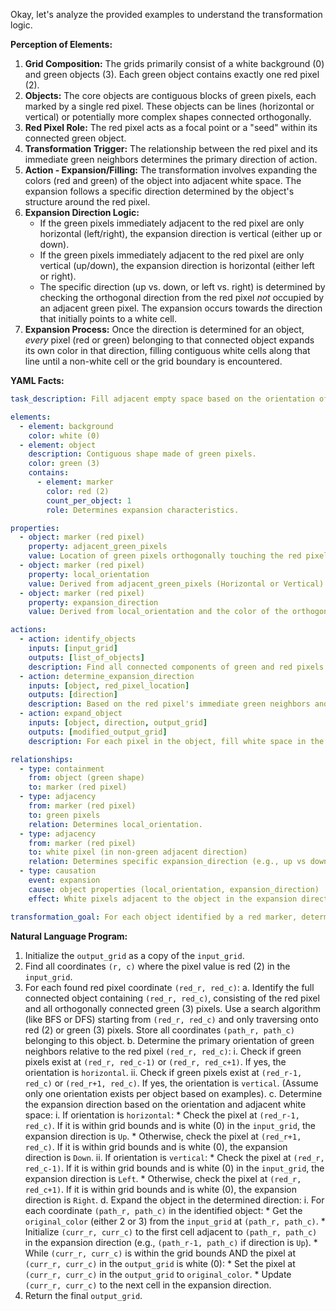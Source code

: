 Okay, let's analyze the provided examples to understand the transformation logic.

**Perception of Elements:**

1.  **Grid Composition:** The grids primarily consist of a white background (0) and green objects (3). Each green object contains exactly one red pixel (2).
2.  **Objects:** The core objects are contiguous blocks of green pixels, each marked by a single red pixel. These objects can be lines (horizontal or vertical) or potentially more complex shapes connected orthogonally.
3.  **Red Pixel Role:** The red pixel acts as a focal point or a "seed" within its connected green object.
4.  **Transformation Trigger:** The relationship between the red pixel and its immediate green neighbors determines the primary direction of action.
5.  **Action - Expansion/Filling:** The transformation involves expanding the colors (red and green) of the object into adjacent white space. The expansion follows a specific direction determined by the object's structure around the red pixel.
6.  **Expansion Direction Logic:**
    *   If the green pixels immediately adjacent to the red pixel are only horizontal (left/right), the expansion direction is vertical (either up or down).
    *   If the green pixels immediately adjacent to the red pixel are only vertical (up/down), the expansion direction is horizontal (either left or right).
    *   The specific direction (up vs. down, or left vs. right) is determined by checking the orthogonal direction from the red pixel *not* occupied by an adjacent green pixel. The expansion occurs towards the direction that initially points to a white cell.
7.  **Expansion Process:** Once the direction is determined for an object, *every* pixel (red or green) belonging to that connected object expands its own color in that direction, filling contiguous white cells along that line until a non-white cell or the grid boundary is encountered.

**YAML Facts:**


```yaml
task_description: Fill adjacent empty space based on the orientation of a colored shape relative to a unique marker pixel within it.

elements:
  - element: background
    color: white (0)
  - element: object
    description: Contiguous shape made of green pixels.
    color: green (3)
    contains:
      - element: marker
        color: red (2)
        count_per_object: 1
        role: Determines expansion characteristics.

properties:
  - object: marker (red pixel)
    property: adjacent_green_pixels
    value: Location of green pixels orthogonally touching the red pixel.
  - object: marker (red pixel)
    property: local_orientation
    value: Derived from adjacent_green_pixels (Horizontal or Vertical).
  - object: marker (red pixel)
    property: expansion_direction
    value: Derived from local_orientation and the color of the orthogonal neighbor not part of the adjacent_green_pixels (Up, Down, Left, or Right).

actions:
  - action: identify_objects
    inputs: [input_grid]
    outputs: [list_of_objects]
    description: Find all connected components of green and red pixels containing exactly one red pixel.
  - action: determine_expansion_direction
    inputs: [object, red_pixel_location]
    outputs: [direction]
    description: Based on the red pixel's immediate green neighbors and the color of the neighbor in the orthogonal direction. If horizontal green neighbors, check up/down for white; if vertical green neighbors, check left/right for white.
  - action: expand_object
    inputs: [object, direction, output_grid]
    outputs: [modified_output_grid]
    description: For each pixel in the object, fill white space in the specified direction with the pixel's color.

relationships:
  - type: containment
    from: object (green shape)
    to: marker (red pixel)
  - type: adjacency
    from: marker (red pixel)
    to: green pixels
    relation: Determines local_orientation.
  - type: adjacency
    from: marker (red pixel)
    to: white pixel (in non-green adjacent direction)
    relation: Determines specific expansion_direction (e.g., up vs down).
  - type: causation
    event: expansion
    cause: object properties (local_orientation, expansion_direction)
    effect: White pixels adjacent to the object in the expansion direction are recolored.

transformation_goal: For each object identified by a red marker, determine its expansion direction and fill the adjacent white space accordingly in the output grid.
```


**Natural Language Program:**

1.  Initialize the `output_grid` as a copy of the `input_grid`.
2.  Find all coordinates `(r, c)` where the pixel value is red (2) in the `input_grid`.
3.  For each found red pixel coordinate `(red_r, red_c)`:
    a.  Identify the full connected object containing `(red_r, red_c)`, consisting of the red pixel and all orthogonally connected green (3) pixels. Use a search algorithm (like BFS or DFS) starting from `(red_r, red_c)` and only traversing onto red (2) or green (3) pixels. Store all coordinates `(path_r, path_c)` belonging to this object.
    b.  Determine the primary orientation of green neighbors relative to the red pixel `(red_r, red_c)`:
        i.  Check if green pixels exist at `(red_r, red_c-1)` or `(red_r, red_c+1)`. If yes, the orientation is `horizontal`.
        ii. Check if green pixels exist at `(red_r-1, red_c)` or `(red_r+1, red_c)`. If yes, the orientation is `vertical`. (Assume only one orientation exists per object based on examples).
    c.  Determine the expansion direction based on the orientation and adjacent white space:
        i.  If orientation is `horizontal`:
            *   Check the pixel at `(red_r-1, red_c)`. If it is within grid bounds and is white (0) in the `input_grid`, the expansion direction is `Up`.
            *   Otherwise, check the pixel at `(red_r+1, red_c)`. If it is within grid bounds and is white (0), the expansion direction is `Down`.
        ii. If orientation is `vertical`:
            *   Check the pixel at `(red_r, red_c-1)`. If it is within grid bounds and is white (0) in the `input_grid`, the expansion direction is `Left`.
            *   Otherwise, check the pixel at `(red_r, red_c+1)`. If it is within grid bounds and is white (0), the expansion direction is `Right`.
    d.  Expand the object in the determined direction:
        i.  For each coordinate `(path_r, path_c)` in the identified object:
            *   Get the `original_color` (either 2 or 3) from the `input_grid` at `(path_r, path_c)`.
            *   Initialize `(curr_r, curr_c)` to the first cell adjacent to `(path_r, path_c)` in the expansion direction (e.g., `(path_r-1, path_c)` if direction is `Up`).
            *   While `(curr_r, curr_c)` is within the grid bounds AND the pixel at `(curr_r, curr_c)` in the `output_grid` is white (0):
                *   Set the pixel at `(curr_r, curr_c)` in the `output_grid` to `original_color`.
                *   Update `(curr_r, curr_c)` to the next cell in the expansion direction.
4.  Return the final `output_grid`.